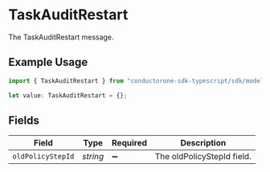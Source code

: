 # TaskAuditRestart

The TaskAuditRestart message.

## Example Usage

```typescript
import { TaskAuditRestart } from "conductorone-sdk-typescript/sdk/models/shared";

let value: TaskAuditRestart = {};
```

## Fields

| Field                      | Type                       | Required                   | Description                |
| -------------------------- | -------------------------- | -------------------------- | -------------------------- |
| `oldPolicyStepId`          | *string*                   | :heavy_minus_sign:         | The oldPolicyStepId field. |